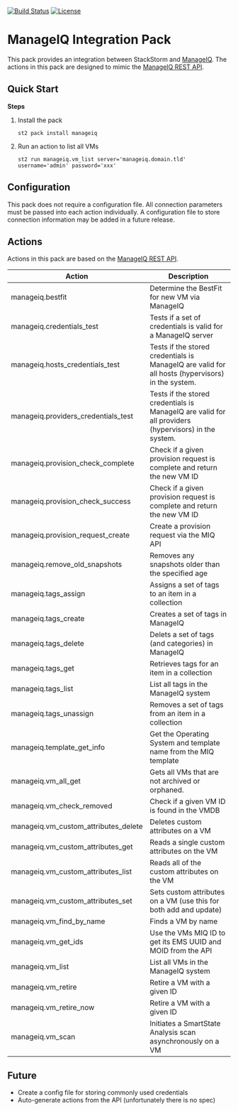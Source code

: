 [![Build Status](https://circleci.com/gh/StackStorm-Exchange/stackstorm-manageiq.svg?style=shield&circle-token=:circle-token)](https://circleci.com/gh/StackStorm-Exchange/stackstorm-manageiq) [![License](https://img.shields.io/badge/License-Apache%202.0-blue.svg)](https://opensource.org/licenses/Apache-2.0)


# ManageIQ Integration Pack

This pack provides an integration between StackStorm and [ManageIQ](http://manageiq.org/).
The actions in this pack are designed to mimic the [ManageIQ REST API](http://manageiq.org/docs/api).

## <a name="quickstart"></a> Quick Start

**Steps**

1. Install the pack

    ``` shell
    st2 pack install manageiq
    ```

2. Run an action to list all VMs

    ``` shell
    st2 run manageiq.vm_list server='manageiq.domain.tld' username='admin' password='xxx'
    ```

## <a name="configuration"></a> Configuration

This pack does not require a configuration file. All connection parameters must be passed
into each action individually. A configuration file to store connection information
may be added in a future release.

## <a name="actions"></a> Actions

Actions in this pack are based on the [ManageIQ REST API](http://manageiq.org/docs/api).

| Action | Description |
|--------|-------------|
| manageiq.bestfit | Determine the BestFit for new VM via ManageIQ |
| manageiq.credentials_test | Tests if a set of credentials is valid for a ManageIQ server |
| manageiq.hosts_credentials_test | Tests if the stored credentials is ManageIQ are valid for all hosts (hypervisors) in the system. |
| manageiq.providers_credentials_test | Tests if the stored credentials is ManageIQ are valid for all providers (hypervisors) in the system. |
| manageiq.provision_check_complete | Check if a given provision request is complete and return the new VM ID |
| manageiq.provision_check_success | Check if a given provision request is complete and return the new VM ID |
| manageiq.provision_request_create | Create a provision request via the MIQ API |
| manageiq.remove_old_snapshots | Removes any snapshots older than the specified age |
| manageiq.tags_assign | Assigns a set of tags to an item in a collection |
| manageiq.tags_create | Creates a set of tags in ManageIQ |
| manageiq.tags_delete | Delets a set of tags (and categories) in ManageIQ |
| manageiq.tags_get | Retrieves tags for an item in a collection |
| manageiq.tags_list | List all tags in the ManageIQ system |
| manageiq.tags_unassign | Removes a set of tags from an item in a collection |
| manageiq.template_get_info | Get the Operating System and template name from the MIQ template |
| manageiq.vm_all_get | Gets all VMs that are not archived or orphaned. |
| manageiq.vm_check_removed | Check if a given VM ID is found in the VMDB |
| manageiq.vm_custom_attributes_delete | Deletes custom attributes on a VM |
| manageiq.vm_custom_attributes_get | Reads a single custom attributes on the VM |
| manageiq.vm_custom_attributes_list | Reads all of the custom attributes on the VM |
| manageiq.vm_custom_attributes_set | Sets custom attributes on a VM (use this for both add and update) |
| manageiq.vm_find_by_name | Finds a VM by name |
| manageiq.vm_get_ids | Use the VMs MIQ ID to get its EMS UUID and MOID from the API |
| manageiq.vm_list | List all VMs in the ManageIQ system |
| manageiq.vm_retire | Retire a VM with a given ID |
| manageiq.vm_retire_now | Retire a VM with a given ID |
| manageiq.vm_scan | Initiates a SmartState Analysis scan asynchronously on a VM |

## Future

- Create a config file for storing commonly used credentials
- Auto-generate actions from the API (unfortunately there is no spec)

